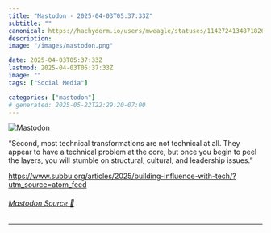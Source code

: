 ```yaml
---
title: "Mastodon - 2025-04-03T05:37:33Z"
subtitle: ""
canonical: https://hachyderm.io/users/mweagle/statuses/114272413487182654
description:
image: "/images/mastodon.png"

date: 2025-04-03T05:37:33Z
lastmod: 2025-04-03T05:37:33Z
image: ""
tags: ["Social Media"]

categories: ["mastodon"]
# generated: 2025-05-22T22:29:20-07:00
---
```

![Mastodon](/images/mastodon.png)

<p>“Second, most technical transformations are not technical at all. They appear to have a technical problem at the core, but once you begin to peel the layers, you will stumble on structural, cultural, and leadership issues.”</p><p><a href="https://www.subbu.org/articles/2025/building-influence-with-tech/?utm_source=atom_feed" target="_blank" rel="nofollow noopener noreferrer" translate="no"><span class="invisible">https://www.</span><span class="ellipsis">subbu.org/articles/2025/buildi</span><span class="invisible">ng-influence-with-tech/?utm_source=atom_feed</span></a></p>


###### [Mastodon Source 🐘](https://hachyderm.io/@mweagle/114272413487182654)

___
